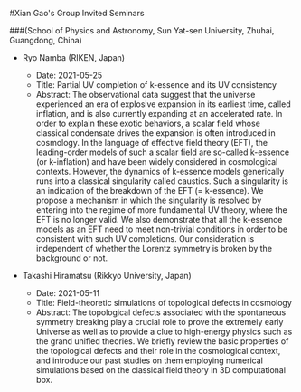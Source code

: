 #Xian Gao's Group Invited Seminars 

###(School of Physics and Astronomy, Sun Yat-sen University, Zhuhai, Guangdong, China)

- Ryo Namba (RIKEN, Japan) 
  - Date: 2021-05-25 
  - Title: Partial UV completion of k-essence and its UV consistency
  - Abstract:  The observational data suggest that the universe experienced an era of explosive expansion in its earliest time, called inflation, and is also currently expanding at an accelerated rate. In order to explain these exotic behaviors, a scalar field whose classical condensate drives the expansion is often introduced in cosmology. In the language of effective field theory (EFT), the leading-order models of such a scalar field are so-called k-essence (or k-inflation) and have been widely considered in cosmological contexts. However, the dynamics of k-essence models generically runs into a classical singularity called caustics. Such a singularity is an indication of the breakdown of the EFT (= k-essence). We propose a mechanism in which the singularity is resolved by entering into the regime of more fundamental UV theory, where the EFT is no longer valid. We also demonstrate that all the k-essence models as an EFT need to meet non-trivial conditions in order to be consistent with such UV completions. Our consideration is independent of whether the Lorentz symmetry is broken by the background or not.  

- Takashi Hiramatsu (Rikkyo University, Japan)
  - Date: 2021-05-11 
  - Title: Field-theoretic simulations of topological defects in cosmology
  - Abstract: The topological defects associated with the spontaneous symmetry breaking play a crucial role to prove the extremely early Universe as well as to provide a clue to high-energy physics such as the grand unified theories. We briefly review the basic properties of the topological defects and their role in the cosmological context, and introduce our past studies on them employing numerical simulations based on the classical field theory in 3D computational box.
